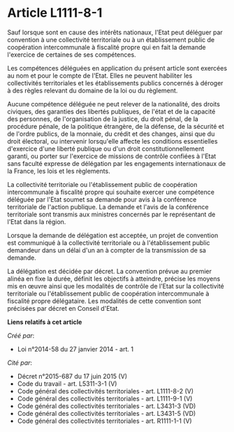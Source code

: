 # Article L1111-8-1

Sauf lorsque sont en cause des intérêts nationaux, l'Etat peut déléguer par convention à une collectivité territoriale ou à
un établissement public de coopération intercommunale à fiscalité propre qui en fait la demande l'exercice de certaines de
ses compétences.

Les compétences déléguées en application du présent article sont exercées au nom et pour le compte de l'Etat. Elles ne
peuvent habiliter les collectivités territoriales et les établissements publics concernés à déroger à des règles relevant du
domaine de la loi ou du règlement.

Aucune compétence déléguée ne peut relever de la nationalité, des droits civiques, des garanties des libertés publiques, de
l'état et de la capacité des personnes, de l'organisation de la justice, du droit pénal, de la procédure pénale, de la
politique étrangère, de la défense, de la sécurité et de l'ordre publics, de la monnaie, du crédit et des changes, ainsi que
du droit électoral, ou intervenir lorsqu'elle affecte les conditions essentielles d'exercice d'une liberté publique ou d'un
droit constitutionnellement garanti, ou porter sur l'exercice de missions de contrôle confiées à l'Etat sans faculté expresse
de délégation par les engagements internationaux de la France, les lois et les règlements.

La collectivité territoriale ou l'établissement public de coopération intercommunale à fiscalité propre qui souhaite exercer
une compétence déléguée par l'Etat soumet sa demande pour avis à la conférence territoriale de l'action publique. La demande
et l'avis de la conférence territoriale sont transmis aux ministres concernés par le représentant de l'Etat dans la région.

Lorsque la demande de délégation est acceptée, un projet de convention est communiqué à la collectivité territoriale ou à
l'établissement public demandeur dans un délai d'un an à compter de la transmission de sa demande.

La délégation est décidée par décret. La convention prévue au premier alinéa en fixe la durée, définit les objectifs à
atteindre, précise les moyens mis en œuvre ainsi que les modalités de contrôle de l'Etat sur la collectivité territoriale ou
l'établissement public de coopération intercommunale à fiscalité propre délégataire. Les modalités de cette convention sont
précisées par décret en Conseil d'Etat.

**Liens relatifs à cet article**

_Créé par_:

  - Loi n°2014-58 du 27 janvier 2014 - art. 1

_Cité par_:

  - Décret n°2015-687 du 17 juin 2015 (V)
  - Code du travail - art. L5311-3-1 (V)
  - Code général des collectivités territoriales - art. L1111-8-2 (V)
  - Code général des collectivités territoriales - art. L1111-9-1 (V)
  - Code général des collectivités territoriales - art. L3431-3 (VD)
  - Code général des collectivités territoriales - art. L3431-5 (VD)
  - Code général des collectivités territoriales - art. R1111-1-1 (V)
